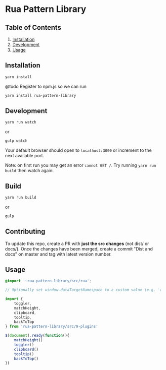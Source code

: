 # Rua Pattern Library

## Table of Contents

  1. [Installation](#installation)
  1. [Development](#development)
  1. [Usage](#usage)

## Installation

````bash
yarn install
````

@todo Register to npm.js so we can run

````bash
yarn install rua-pattern-library
````

## Development

```bash
yarn run watch
```
or
```bash
gulp watch
```
Your default browser should open to `localhost:3000` or increment to the next available port.

Note: on first run you may get an error `cannot GET /`.  Try running `yarn run build` then watch again.

## Build

```bash
yarn run build
```
or
```bash
gulp
```

## Contributing

To update this repo, create a PR with **just the src changes** (not dist/ or docs/). Once the changes have been merged, create a commit "Dist and docs" on master and tag with latest version number.

## Usage

```scss
@import '~rua-pattern-library/src/rua';
```

```js
// Optionally set window.dataTargetNamespace to a custom value (e.g. 'rua-' would mean you'd use `data-rua-toggle="..."`)

import {
    toggler,
    matchHeight,
    clipboard,
    tooltip,
    backToTop
} from 'rua-pattern-library/src/9-plugins'

$(document).ready(function(){
    matchHeight()
    toggler()
    clipboard()
    tooltip()
    backToTop()
})
```

